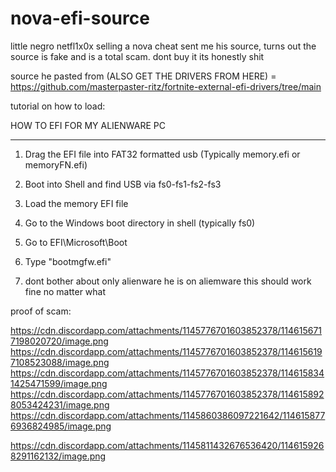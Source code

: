 # nova-efi-source
little negro netfl1x0x selling a nova cheat sent me his source, turns out the source is fake and is a total scam. dont buy it its honestly shit


source he pasted from (ALSO GET THE DRIVERS FROM HERE) = https://github.com/masterpaster-ritz/fortnite-external-efi-drivers/tree/main

tutorial on how to load:

HOW TO EFI FOR MY ALIENWARE PC

------

1. Drag the EFI file into FAT32 formatted usb (Typically memory.efi or memoryFN.efi)
2. Boot into Shell and find USB via fs0-fs1-fs2-fs3
3. Load the memory EFI file
4. Go to the Windows boot directory in shell (typically fs0)
5. Go to EFI\Microsoft\Boot
6. Type "bootmgfw.efi"

7. dont bother about only alienware he is on aliemware this should work fine no matter what


proof of scam:

https://cdn.discordapp.com/attachments/1145776701603852378/1146156717198020720/image.png
https://cdn.discordapp.com/attachments/1145776701603852378/1146156197108523088/image.png
https://cdn.discordapp.com/attachments/1145776701603852378/1146158341425471599/image.png
https://cdn.discordapp.com/attachments/1145776701603852378/1146158928053424231/image.png
https://cdn.discordapp.com/attachments/1145860386097221642/1146158776936824985/image.png

https://cdn.discordapp.com/attachments/1145811432676536420/1146159268291162132/image.png
